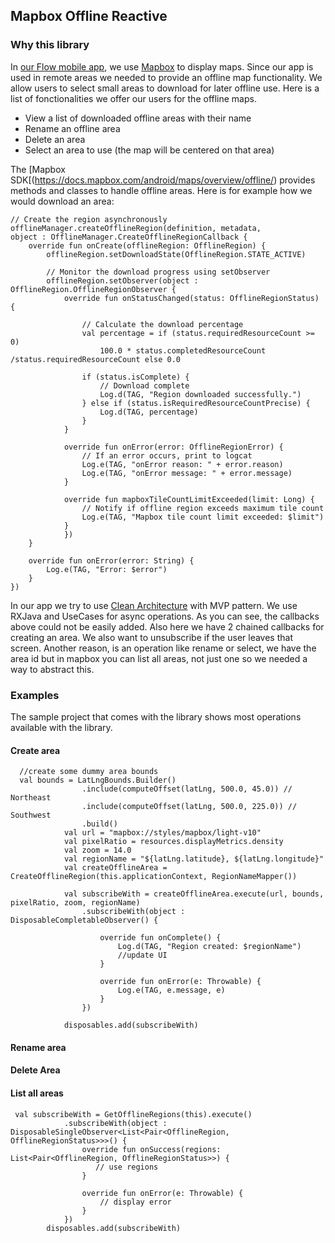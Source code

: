 
## Mapbox Offline Reactive

### Why this library
In [our Flow mobile app](https://github.com/akvo/akvo-flow-mobile), we use [Mapbox](https://github.com/mapbox/mapbox-gl-native-android) to display maps. Since our app is used in remote areas we needed to provide an offline map functionality. We allow users to select small areas to download for later offline use. Here is a list of fonctionalities we offer our users for the offline maps.
  * View a list of downloaded offline areas with their name
  * Rename an offline area
  * Delete an area
  * Select an area to use (the map will be centered on that area)
  
The [Mapbox SDK[(https://docs.mapbox.com/android/maps/overview/offline/) provides methods and classes to handle offline areas. Here is for example how we would download an area:

```
// Create the region asynchronously
offlineManager.createOfflineRegion(definition, metadata,
object : OfflineManager.CreateOfflineRegionCallback {
	override fun onCreate(offlineRegion: OfflineRegion) {
	    offlineRegion.setDownloadState(OfflineRegion.STATE_ACTIVE)
 
	    // Monitor the download progress using setObserver
	    offlineRegion.setObserver(object : OfflineRegion.OfflineRegionObserver {
			override fun onStatusChanged(status: OfflineRegionStatus) {
 
				// Calculate the download percentage
				val percentage = if (status.requiredResourceCount >= 0)
				    100.0 * status.completedResourceCount /status.requiredResourceCount else 0.0
 
				if (status.isComplete) {
				    // Download complete
				    Log.d(TAG, "Region downloaded successfully.")
				} else if (status.isRequiredResourceCountPrecise) {
				    Log.d(TAG, percentage)
				}
			}
 
		    override fun onError(error: OfflineRegionError) {
		        // If an error occurs, print to logcat
		        Log.e(TAG, "onError reason: " + error.reason)
		        Log.e(TAG, "onError message: " + error.message)
		    }
 
		    override fun mapboxTileCountLimitExceeded(limit: Long) {
		        // Notify if offline region exceeds maximum tile count
		        Log.e(TAG, "Mapbox tile count limit exceeded: $limit")
		    }
			})
	}
 
	override fun onError(error: String) {
	    Log.e(TAG, "Error: $error")
	}
})
```
In our app we try to use [Clean Architecture](https://blog.cleancoder.com/uncle-bob/2012/08/13/the-clean-architecture.html) with MVP pattern. We use RXJava and UseCases for async operations. As you can see, the callbacks above could not be easily added. Also here we have 2 chained callbacks for creating an area. We also want to unsubscribe if the user leaves that screen. Another reason, is an operation like rename or select, we have the area id but in mapbox you can list all areas, not just one so we needed a way to abstract this.

### Examples
The sample project that comes with the library shows most operations available with the library.

#### Create area

```
  //create some dummy area bounds
  val bounds = LatLngBounds.Builder()
                .include(computeOffset(latLng, 500.0, 45.0)) // Northeast
                .include(computeOffset(latLng, 500.0, 225.0)) // Southwest
                .build()
            val url = "mapbox://styles/mapbox/light-v10"
            val pixelRatio = resources.displayMetrics.density
            val zoom = 14.0
            val regionName = "${latLng.latitude}, ${latLng.longitude}"
            val createOfflineArea = CreateOfflineRegion(this.applicationContext, RegionNameMapper())

            val subscribeWith = createOfflineArea.execute(url, bounds, pixelRatio, zoom, regionName)
                .subscribeWith(object : DisposableCompletableObserver() {

                    override fun onComplete() {
                        Log.d(TAG, "Region created: $regionName")
                       	//update UI
                    }

                    override fun onError(e: Throwable) {
                        Log.e(TAG, e.message, e)
                    }
                })

            disposables.add(subscribeWith)
```
#### Rename area
#### Delete Area

#### List all areas

```
 val subscribeWith = GetOfflineRegions(this).execute()
            .subscribeWith(object : DisposableSingleObserver<List<Pair<OfflineRegion, OfflineRegionStatus>>>() {
                override fun onSuccess(regions: List<Pair<OfflineRegion, OfflineRegionStatus>>) {
                   // use regions
                }

                override fun onError(e: Throwable) {
                    // display error
                }
            })
        disposables.add(subscribeWith)
```
